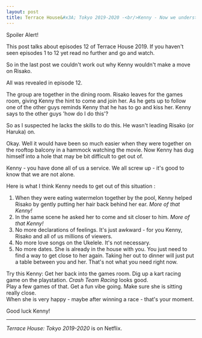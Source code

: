```yaml
---
layout: post
title: Terrace House&#x3A; Tokyo 2019-2020 -<br/>Kenny - Now we understand??? 
---
```


<div class="message">
  Spoiler Alert!  
  
  This post talks about episodes 12 of Terrace House 2019.  If you haven't seen episodes 1 to 12 yet read no further
  and go and watch.
</div>

So in the last post we couldn't work out why Kenny wouldn't make a move on Risako.

All was revealed in episode 12.

The group are together in the dining room.  Risako leaves for the games room, giving Kenny the hint to come and 
join her.  As he gets up to follow one of the other guys reminds Kenny that he has to go and kiss her.  Kenny says
to the other guys 'how do I do this'?

So as I suspected he lacks the skills to do this.  He wasn't leading Risako (or Haruka) on.

Okay.  Well it would have been so much easier when they were together on the rooftop balcony in a hammock watching the movie.
Now Kenny has dug himself into a hole that may be bit difficult to get out of.

Kenny - you have done all of us a service.  We all screw up - it's good to know that we are not alone.

Here is what I think Kenny needs to get out of this situation :

1. When they were eating watermelon together by the pool, Kenny helped Risako by gently putting her hair back behind her ear.  _More of that Kenny!_
2. In the same scene he asked her to come and sit closer to him. _More of that Kenny!_
3. No more declarations of feelings.  It's just awkward - for you Kenny, Risako and all of us millions of viewers.
4. No more love songs on the Ukelele.  It's not necessary.
5. No more dates.  She is already in the house with you.  You just need to find a way to get close to her again.  Taking her out to dinner will just put a table between you and her.  That's not what you need right now.

Try this Kenny:  Get her back into the games room.  Dig up a kart racing game on the playstation. _Crash Team Racing_ looks good.  
Play a few games of that.  Get a fun vibe going.  Make sure she is sitting really close.  
When she is very happy - maybe after winning a race - that's your moment.

Good luck Kenny!

----
 
_Terrace House: Tokyo 2019-2020_ is on Netflix.
